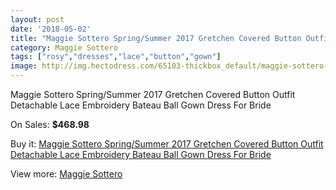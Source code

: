 ```yaml
---
layout: post
date: '2018-05-02'
title: "Maggie Sottero Spring/Summer 2017 Gretchen Covered Button Outfit Detachable Lace Embroidery Bateau Ball Gown Dress For Bride"
category: Maggie Sottero
tags: ["rosy","dresses","lace","button","gown"]
image: http://img.hectodress.com/65103-thickbox_default/maggie-sottero-spring-summer-2017-gretchen-covered-button-outfit-detachable-lace-embroidery-bateau-ball-gown-dress-for-bride.jpg
---
```

Maggie Sottero Spring/Summer 2017 Gretchen Covered Button Outfit Detachable Lace Embroidery Bateau Ball Gown Dress For Bride

On Sales: **$468.98**
<a href="https://www.hectodress.com/maggie-sottero/21013-maggie-sottero-spring-summer-2017-gretchen-covered-button-outfit-detachable-lace-embroidery-bateau-ball-gown-dress-for-bride.html"><amp-img layout="responsive" width="600" height="600" src="//img.hectodress.com/65103-thickbox_default/maggie-sottero-spring-summer-2017-gretchen-covered-button-outfit-detachable-lace-embroidery-bateau-ball-gown-dress-for-bride.jpg" alt="Maggie Sottero Spring/Summer 2017 Gretchen Covered Button Outfit Detachable Lace Embroidery Bateau Ball Gown Dress For Bride 0" /></a>
<a href="https://www.hectodress.com/maggie-sottero/21013-maggie-sottero-spring-summer-2017-gretchen-covered-button-outfit-detachable-lace-embroidery-bateau-ball-gown-dress-for-bride.html"><amp-img layout="responsive" width="600" height="600" src="//img.hectodress.com/65110-thickbox_default/maggie-sottero-spring-summer-2017-gretchen-covered-button-outfit-detachable-lace-embroidery-bateau-ball-gown-dress-for-bride.jpg" alt="Maggie Sottero Spring/Summer 2017 Gretchen Covered Button Outfit Detachable Lace Embroidery Bateau Ball Gown Dress For Bride 1" /></a>
<a href="https://www.hectodress.com/maggie-sottero/21013-maggie-sottero-spring-summer-2017-gretchen-covered-button-outfit-detachable-lace-embroidery-bateau-ball-gown-dress-for-bride.html"><amp-img layout="responsive" width="600" height="600" src="//img.hectodress.com/65109-thickbox_default/maggie-sottero-spring-summer-2017-gretchen-covered-button-outfit-detachable-lace-embroidery-bateau-ball-gown-dress-for-bride.jpg" alt="Maggie Sottero Spring/Summer 2017 Gretchen Covered Button Outfit Detachable Lace Embroidery Bateau Ball Gown Dress For Bride 2" /></a>
<a href="https://www.hectodress.com/maggie-sottero/21013-maggie-sottero-spring-summer-2017-gretchen-covered-button-outfit-detachable-lace-embroidery-bateau-ball-gown-dress-for-bride.html"><amp-img layout="responsive" width="600" height="600" src="//img.hectodress.com/65108-thickbox_default/maggie-sottero-spring-summer-2017-gretchen-covered-button-outfit-detachable-lace-embroidery-bateau-ball-gown-dress-for-bride.jpg" alt="Maggie Sottero Spring/Summer 2017 Gretchen Covered Button Outfit Detachable Lace Embroidery Bateau Ball Gown Dress For Bride 3" /></a>
<a href="https://www.hectodress.com/maggie-sottero/21013-maggie-sottero-spring-summer-2017-gretchen-covered-button-outfit-detachable-lace-embroidery-bateau-ball-gown-dress-for-bride.html"><amp-img layout="responsive" width="600" height="600" src="//img.hectodress.com/65107-thickbox_default/maggie-sottero-spring-summer-2017-gretchen-covered-button-outfit-detachable-lace-embroidery-bateau-ball-gown-dress-for-bride.jpg" alt="Maggie Sottero Spring/Summer 2017 Gretchen Covered Button Outfit Detachable Lace Embroidery Bateau Ball Gown Dress For Bride 4" /></a>
<a href="https://www.hectodress.com/maggie-sottero/21013-maggie-sottero-spring-summer-2017-gretchen-covered-button-outfit-detachable-lace-embroidery-bateau-ball-gown-dress-for-bride.html"><amp-img layout="responsive" width="600" height="600" src="//img.hectodress.com/65106-thickbox_default/maggie-sottero-spring-summer-2017-gretchen-covered-button-outfit-detachable-lace-embroidery-bateau-ball-gown-dress-for-bride.jpg" alt="Maggie Sottero Spring/Summer 2017 Gretchen Covered Button Outfit Detachable Lace Embroidery Bateau Ball Gown Dress For Bride 5" /></a>
<a href="https://www.hectodress.com/maggie-sottero/21013-maggie-sottero-spring-summer-2017-gretchen-covered-button-outfit-detachable-lace-embroidery-bateau-ball-gown-dress-for-bride.html"><amp-img layout="responsive" width="600" height="600" src="//img.hectodress.com/65105-thickbox_default/maggie-sottero-spring-summer-2017-gretchen-covered-button-outfit-detachable-lace-embroidery-bateau-ball-gown-dress-for-bride.jpg" alt="Maggie Sottero Spring/Summer 2017 Gretchen Covered Button Outfit Detachable Lace Embroidery Bateau Ball Gown Dress For Bride 6" /></a>
<a href="https://www.hectodress.com/maggie-sottero/21013-maggie-sottero-spring-summer-2017-gretchen-covered-button-outfit-detachable-lace-embroidery-bateau-ball-gown-dress-for-bride.html"><amp-img layout="responsive" width="600" height="600" src="//img.hectodress.com/65104-thickbox_default/maggie-sottero-spring-summer-2017-gretchen-covered-button-outfit-detachable-lace-embroidery-bateau-ball-gown-dress-for-bride.jpg" alt="Maggie Sottero Spring/Summer 2017 Gretchen Covered Button Outfit Detachable Lace Embroidery Bateau Ball Gown Dress For Bride 7" /></a>

Buy it: [Maggie Sottero Spring/Summer 2017 Gretchen Covered Button Outfit Detachable Lace Embroidery Bateau Ball Gown Dress For Bride](https://www.hectodress.com/maggie-sottero/21013-maggie-sottero-spring-summer-2017-gretchen-covered-button-outfit-detachable-lace-embroidery-bateau-ball-gown-dress-for-bride.html "Maggie Sottero Spring/Summer 2017 Gretchen Covered Button Outfit Detachable Lace Embroidery Bateau Ball Gown Dress For Bride")

View more: [Maggie Sottero](https://www.hectodress.com/109-maggie-sottero "Maggie Sottero")